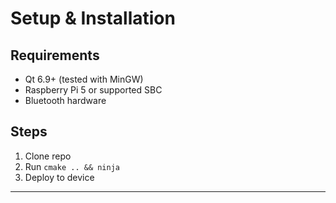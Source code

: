 # Setup & Installation

## Requirements
- Qt 6.9+ (tested with MinGW)
- Raspberry Pi 5 or supported SBC
- Bluetooth hardware

## Steps
1. Clone repo
2. Run `cmake .. && ninja`
3. Deploy to device

---
